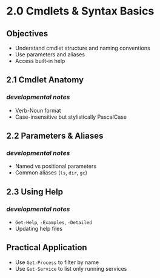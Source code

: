 # 2.0 Cmdlets & Syntax Basics

## Objectives

- Understand cmdlet structure and naming conventions
- Use parameters and aliases
- Access built-in help

## 2.1 Cmdlet Anatomy

### *developmental notes*

- Verb-Noun format
- Case-insensitive but stylistically PascalCase

## 2.2 Parameters & Aliases

### *developmental notes*

- Named vs positional parameters
- Common aliases (`ls`, `dir`, `gc`)

## 2.3 Using Help

### *developmental notes*

- `Get-Help`, `-Examples`, `-Detailed`
- Updating help files

## Practical Application

- Use `Get-Process` to filter by name
- Use `Get-Service` to list only running services
